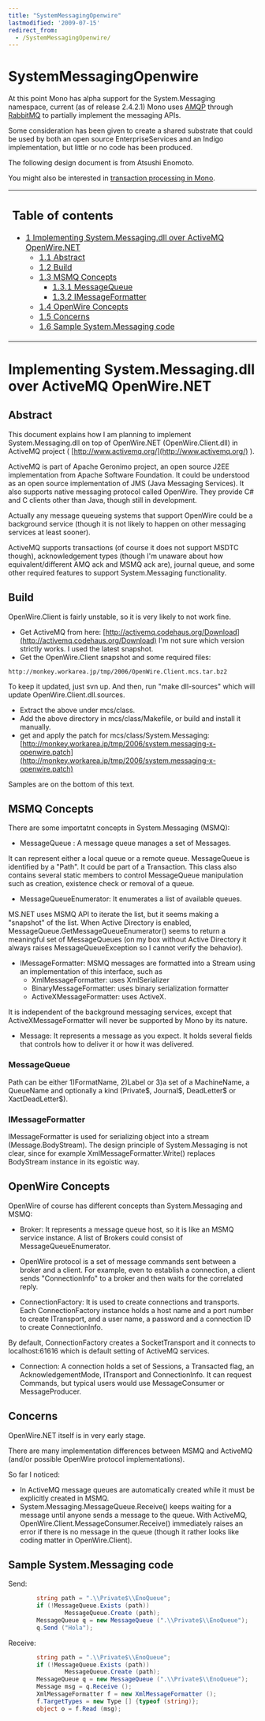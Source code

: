 ```yaml
---
title: "SystemMessagingOpenwire"
lastmodified: '2009-07-15'
redirect_from:
  - /SystemMessagingOpenwire/
---
```


SystemMessagingOpenwire
=======================

 At this point Mono has alpha support for the System.Messaging namespace, current (as of release 2.4.2.1) Mono uses [AMQP](http://www.amqp.org) through [RabbitMQ](http://www.rabbitmq.com) to partially implement the messaging APIs.

Some consideration has been given to create a shared substrate that could be used by both an open source EnterpriseServices and an Indigo implementation, but little or no code has been produced.

The following design document is from Atsushi Enomoto.

You might also be interested in [transaction processing in Mono](/Transactions "Transactions").

<table>
<col width="100%" />
<tbody>
<tr class="odd">
<td align="left"><h2>Table of contents</h2>
<ul>
<li><a href="#implementing-systemmessagingdll-over-activemq-openwirenet">1 Implementing System.Messaging.dll over ActiveMQ OpenWire.NET</a>
<ul>
<li><a href="#abstract">1.1 Abstract</a></li>
<li><a href="#build">1.2 Build</a></li>
<li><a href="#msmq-concepts">1.3 MSMQ Concepts</a>
<ul>
<li><a href="#messagequeue">1.3.1 MessageQueue</a></li>
<li><a href="#imessageformatter">1.3.2 IMessageFormatter</a></li>
</ul></li>
<li><a href="#openwire-concepts">1.4 OpenWire Concepts</a></li>
<li><a href="#concerns">1.5 Concerns</a></li>
<li><a href="#sample-systemmessaging-code">1.6 Sample System.Messaging code</a></li>
</ul></li>
</ul></td>
</tr>
</tbody>
</table>

Implementing System.Messaging.dll over ActiveMQ OpenWire.NET
============================================================

Abstract
--------

This document explains how I am planning to implement System.Messaging.dll on top of OpenWire.NET (OpenWire.Client.dll) in ActiveMQ project ( [http://www.activemq.org/](http://www.activemq.org/) ).

ActiveMQ is part of Apache Geronimo project, an open source J2EE implementation from Apache Software Foundation. It could be understood as an open source implementation of JMS (Java Messaging Services). It also supports native messaging protocol called OpenWire. They provide C\# and C clients other than Java, though still in development.

Actually any message queueing systems that support OpenWire could be a background service (though it is not likely to happen on other messaging services at least sooner).

ActiveMQ supports transactions (of course it does not support MSDTC though), acknowledgement types (though I'm unaware about how equivalent/different AMQ ack and MSMQ ack are), journal queue, and some other required features to support System.Messaging functionality.

Build
-----

OpenWire.Client is fairly unstable, so it is very likely to not work fine.

-   Get ActiveMQ from here: [http://activemq.codehaus.org/Download](http://activemq.codehaus.org/Download) I'm not sure which version strictly works. I used the latest snapshot.
-   Get the OpenWire.Client snapshot and some required files:

<!-- -->

    http://monkey.workarea.jp/tmp/2006/OpenWire.Client.mcs.tar.bz2

To keep it updated, just svn up. And then, run "make dll-sources" which will update OpenWire.Client.dll.sources.

-   Extract the above under mcs/class.
-   Add the above directory in mcs/class/Makefile, or build and install it manually.
-   get and apply the patch for mcs/class/System.Messaging: [http://monkey.workarea.jp/tmp/2006/system.messaging-x-openwire.patch](http://monkey.workarea.jp/tmp/2006/system.messaging-x-openwire.patch)

Samples are on the bottom of this text.

MSMQ Concepts
-------------

There are some importatnt concepts in System.Messaging (MSMQ):

-   MessageQueue : A message queue manages a set of Messages.

It can represent either a local queue or a remote queue. MessageQueue is identified by a "Path". It could be part of a Transaction. This class also contains several static members to control MessageQueue manipulation such as creation, existence check or removal of a queue.

-   MessageQueueEnumerator: It enumerates a list of available queues.

MS.NET uses MSMQ API to iterate the list, but it seems making a "snapshot" of the list. When Active Directory is enabled, MessageQueue.GetMessageQueueEnumerator() seems to return a meaningful set of MessageQueues (on my box without Active Directory it always raises MessageQueueException so I cannot verify the behavior).

-   IMessageFormatter: MSMQ messages are formatted into a Stream using an implementation of this interface, such as
    -   XmlMessageFormatter: uses XmlSerializer
    -   BinaryMessageFormatter: uses binary serialization formatter
    -   ActiveXMessageFormatter: uses ActiveX.

It is independent of the background messaging services, except that ActiveXMessageFormatter will never be supported by Mono by its nature.

-   Message: It represents a message as you expect. It holds several fields that controls how to deliver it or how it was delivered.

### MessageQueue

Path can be either 1)FormatName, 2)Label or 3)a set of a MachineName, a QueueName and optionally a kind (Private\$, Journal\$, DeadLetter\$ or XactDeadLetter\$).

### IMessageFormatter

IMessageFormatter is used for serializing object into a stream (Message.BodyStream). The design principle of System.Messaging is not clear, since for example XmlMessageFormatter.Write() replaces BodyStream instance in its egoistic way.

OpenWire Concepts
-----------------

OpenWire of course has different concepts than System.Messaging and MSMQ:

- Broker: It represents a message queue host, so it is like an MSMQ service instance. A list of Brokers could consist of MessageQueueEnumerator.

- OpenWire protocol is a set of message commands sent between a broker and a client. For example, even to establish a connection, a client sends "ConnectionInfo" to a broker and then waits for the correlated reply.

- ConnectionFactory: It is used to create connections and transports. Each ConnectionFactory instance holds a host name and a port number to create ITransport, and a user name, a password and a connection ID to create ConnectionInfo.

By default, ConnectionFactory creates a SocketTransport and it connects to localhost:61616 which is default setting of ActiveMQ services.

- Connection: A connection holds a set of Sessions, a Transacted flag, an AcknowledgementMode, ITransport and ConnectionInfo. It can request Commands, but typical users would use MessageConsumer or MessageProducer.

Concerns
--------

OpenWire.NET itself is in very early stage.

There are many implementation differences between MSMQ and ActiveMQ (and/or possible OpenWire protocol implementations).

So far I noticed:

-   In ActiveMQ message queues are automatically created while it must be explicitly created in MSMQ.
-   System.Messaging.MessageQueue.Receive() keeps waiting for a message until anyone sends a message to the queue. With ActiveMQ, OpenWire.Client.MessageConsumer.Receive() immediately raises an error if there is no message in the queue (though it rather looks like coding matter in OpenWire.Client).

Sample System.Messaging code
----------------------------

Send:

``` csharp
        string path = ".\\Private$\\EnoQueue";
        if (!MessageQueue.Exists (path))
                MessageQueue.Create (path);
        MessageQueue q = new MessageQueue (".\\Private$\\EnoQueue");
        q.Send ("Hola");
```

Receive:

``` csharp
        string path = ".\\Private$\\EnoQueue";
        if (!MessageQueue.Exists (path))
                MessageQueue.Create (path);
        MessageQueue q = new MessageQueue (".\\Private$\\EnoQueue");
        Message msg = q.Receive ();
        XmlMessageFormatter f = new XmlMessageFormatter ();
        f.TargetTypes = new Type [] {typeof (string)};
        object o = f.Read (msg);
```

